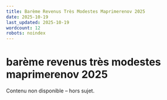 ```yaml
---
title: Barème Revenus Très Modestes Maprimerenov 2025
date: 2025-10-19
last_updated: 2025-10-19
wordcount: 12
robots: noindex
---
```


# barème revenus très modestes maprimerenov 2025

Contenu non disponible – hors sujet.